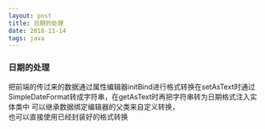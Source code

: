 ```yaml
--- 
layout: post
title: 日期的处理
date: 2018-11-14
tags: java
---
```

### **日期的处理**
把前端的传过来的数据通过属性编辑器initBind进行格式转换在setAsText时通过SimpleDateFormat转成字符串，在getAsText时再把字符串转为日期格式注入实体类中
可以继承数据绑定编辑器的父类来自定义转换，  
也可以直接使用已经封装好的格式转换

